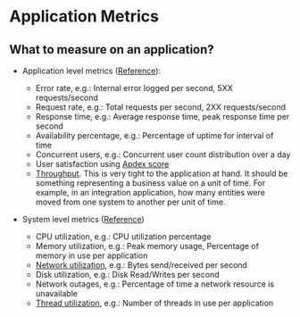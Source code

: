 # Application Metrics

## What to measure on an application?

* Application level metrics ([Reference](https://stackify.com/application-performance-metrics/)):
  * Error rate, e.g.: Internal error logged per second, 5XX requests/second
  * Request rate, e.g.: Total requests per second, 2XX requests/second
  * Response time, e.g.: Average response time, peak response time per second
  * Availability percentage, e.g.: Percentage of uptime for interval of time
  * Concurrent users, e.g.: Concurrent user count distribution over a day
  * User satisfaction using [Apdex score](https://www.apdex.org/)
  * [Throughput](https://www.cdnetworks.com/en/news/6-critical-web-application-performance-metrics-to-consider/4257). This is very tight to the application at hand. It should be something representing a business value on a unit of time. For example, in an integration application, how many entities were moved from one system to another per unit of time.
  
  
* System level metrics ([Reference](https://blog.heroix.com/blog/how-to-monitor-server-performance))
  * CPU utilization, e.g.: CPU utilization percentage
  * Memory utilization, e.g.: Peak memory usage, Percentage of memory in use per application
  * [Network utilization](https://en.wikibooks.org/wiki/Transwiki:Measuring_network_throughput), e.g.: Bytes send/received per second
  * Disk utilization, e.g.: Disk Read/Writes per second
  * Network outages, e.g.: Percentage of time a network resource is unavailable
  * [Thread utilization](http://www.monitis.com/blog/essential-server-performance-metrics-you-should-know-but-were-reluctant-to-ask/), e.g.: Number of threads in use per application